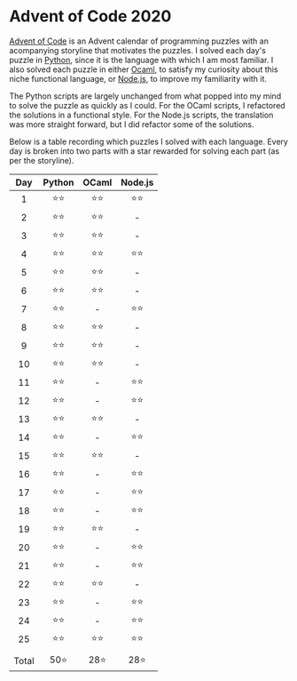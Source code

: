 # Advent of Code 2020
[Advent of Code](https://adventofcode.com) is an Advent calendar of programming puzzles with an acompanying storyline that motivates the puzzles. I solved each day's puzzle in [Python](https://www.python.org), since it is the language with which I am most familiar. I also solved each puzzle in either [Ocaml](https://ocaml.org), to satisfy my curiosity about this niche functional language, or [Node.js](https://nodejs.org), to improve my familiarity with it.

The Python scripts are largely unchanged from what popped into my mind to solve the puzzle as quickly as I could. For the OCaml scripts, I refactored the solutions in a functional style. For the Node.js scripts, the translation was more straight forward, but I did refactor some of the solutions.

Below is a table recording which puzzles I solved with each language. Every day is broken into two parts with a star rewarded for solving each part (as per the storyline).

| Day | Python  | OCaml | Node.js |
| :-: | :-----: | :---: | :-----: |
|  1 	|  ⭐️⭐️  |  ⭐️⭐️ |  ⭐️⭐️   |
|  2  |  ⭐️⭐️  |  ⭐️⭐️ |    -    |
|  3  |  ⭐️⭐️  |  ⭐️⭐️ |    -    |
|  4  |  ⭐️⭐️  |  ⭐️⭐️ |   ⭐️⭐️  |
|  5  |  ⭐️⭐️  |  ⭐️⭐️ |    -    |
|  6  |  ⭐️⭐️  |  ⭐️⭐️ |    -    |
|  7  |  ⭐️⭐️  |   -   |   ⭐️⭐️  |
|  8  |  ⭐️⭐️  |  ⭐️⭐️ |    -    |
|  9  |  ⭐️⭐️  |  ⭐️⭐️ |    -    |
| 10  |  ⭐️⭐️  |  ⭐️⭐️ |    -    |
| 11  |  ⭐️⭐️  |   -   |   ⭐️⭐️  |
| 12  |  ⭐️⭐️  |   -   |   ⭐️⭐️  |
| 13  |  ⭐️⭐️  |  ⭐️⭐️ |    -    |
| 14  |  ⭐️⭐️  |   -   |   ⭐️⭐️  |
| 15  |  ⭐️⭐️  |  ⭐️⭐️ |    -    |
| 16  |  ⭐️⭐️  |   -   |   ⭐️⭐️  |
| 17  |  ⭐️⭐️  |   -   |   ⭐️⭐️  |
| 18  |  ⭐️⭐️  |   -   |   ⭐️⭐️  |
| 19  |  ⭐️⭐️  |  ⭐️⭐️ |    -    |
| 20  |  ⭐️⭐️  |   -   |  ⭐️⭐️   |
| 21  |  ⭐️⭐️  |   -   |  ⭐️⭐️   |
| 22  |  ⭐️⭐️  |  ⭐️⭐️ |    -    |
| 23  |  ⭐️⭐️  |   -   |  ⭐️⭐️   |
| 24  |  ⭐️⭐️  |   -   |  ⭐️⭐️   |
| 25  |  ⭐️⭐️  |  ⭐️⭐️ |  ⭐️⭐️   |
|     |         |       |         |
|Total|   50⭐️ |  28⭐️ |   28⭐️  |
